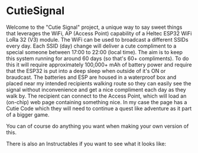 # CutieSignal

Welcome to the "Cutie Signal" project, a unique way to say sweet things that leverages the WiFi, AP (Access Point) capability of a Heltec ESP32 WiFi LoRa 32 (V3) module. The WiFi can be used to broadcast a different SSIDs every day. Each SSID (day) change will deliver a cute compliment to a special someone between 17:00 to 22:00 (local time). The aim is to keep this system running for around 60 days (so that's 60+ compliments). To do this it will require approximately 100,000+ mAh of battery power and require that the ESP32 is put into a deep sleep when outside of it's ON or braudcast. The batteries and ESP are housed in a waterproof box and placed near my intended recipients walking route so they can easily see the signal without inconvenience and get a nice compliment each day as they walk by. The recipient can connect to the Access Point, which will load an (on-chip) web page containing something nice. In my case the page has a Cutie Code which they will need to continue a quest like adventure as it part of a bigger game.

You can of course do anything you want when making your own version of this.

There is also an Instructables if you want to see what it looks like:


